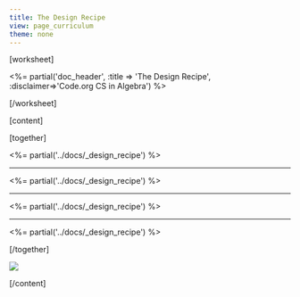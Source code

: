 ```yaml
---
title: The Design Recipe
view: page_curriculum
theme: none
---
```


[worksheet]

<%= partial('doc_header', :title => 'The Design Recipe', :disclaimer=>'Code.org CS in Algebra') %>

[/worksheet]

[content]

[together]

<%= partial('../docs/_design_recipe') %>

<hr/>

<%= partial('../docs/_design_recipe') %>

<hr/>

<%= partial('../docs/_design_recipe') %>

<hr/>

<%= partial('../docs/_design_recipe') %>

[/together]

<a href="http://creativecommons.org/"><img src="http://www.thinkersmith.org/images/creativeCommons.png" border="0"></a>  

[/content]

<link rel="stylesheet" type="text/css" href="../docs/morestyle.css"/>